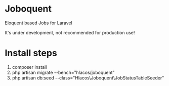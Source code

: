 Joboquent
=========

Eloquent based Jobs for Laravel

It's under development, not recommended for production use!

# Install steps
1. composer install
2. php artisan migrate --bench="hlacos/joboquent"
3. php artisan db:seed --class="Hlacos\Joboquent\JobStatusTableSeeder"
